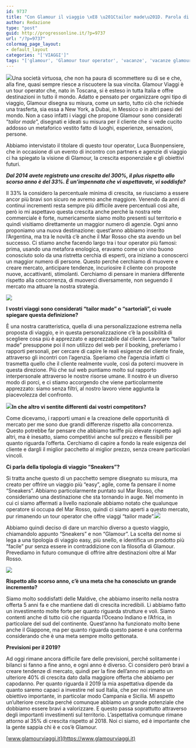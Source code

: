 ```yaml
---
id: 9737
title: "Con Glamour il viaggio \xE8 \u201Ctailor made\u201D. Parola di Luca Buonpensiere"
author: Redazione
type: "post"
guid: http://progressonline.it/?p=9737
url: "/?p=9737"
colormag_page_layout:
- default_layout
categories: "['VIAGGI']"
tags: "['glamour', 'Glamour tour operator', 'vacanze', 'vacanze glamour', 'Viaggi']"
---
```


![](https://progressonline.it/wp-content/uploads/2018/10/glamour-logo-2-300x183.jpg)Una società virtuosa, che non ha paura di scommettere su di se e che, alla fine, quasi sempre riesce a riscuotere la sua vincita. Glamour Viaggi è un tour operator che, nato in Toscana, si è esteso in tutta Italia e offre destinazioni in tutto il mondo. Adatto e pensato per organizzare ogni tipo di viaggio, Glamour disegna su misura, come un sarto, tutto ciò che richiede una trasferta, sia essa a New York, a Dubai, in Messico o in altri paesi del mondo. Non a caso infatti i viaggi che propone Glamour sono considerati “*tailor made*”, disegnati e ideati su misura per il cliente che si vede cucito addosso un metaforico vestito fatto di luoghi, esperienze, sensazioni, persone.

Abbiamo intervistato il titolare di questo tour operator, Luca Buonpensiere, che in occasione di un evento di incontro con partners e agenzie di viaggio ci ha spiegato la visione di Glamour, la crescita esponenziale e gli obiettivi futuri.

***Dal 2014 avete registrato una crescita del 300%, il plus rispetto allo scorso anno è del 33%. È un’impennata che vi aspettavate, vi soddisfa?***

Il 33% la considero la percentuale minima di crescita, se riusciamo a essere ancor più bravi son sicuro ne avremo anche maggiore. Venendo da anni di continui incrementi resta sempre più difficile avere percentuali così alte, però io mi aspettavo questa crescita anche perché la nostra rete commerciale è forte, numericamente siamo molto presenti sul territorio e quindi visitiamo direttamente un maggior numero di agenzie. Ogni anno proponiamo una nuova destinazione: quest’anno abbiamo inserito l’Argentina, ma tra le novità c’è anche il Mar Rosso che sta avendo un bel successo. Ci stiamo anche facendo largo tra i tour operator più famosi: prima, usando una metafora enologica, eravamo come un vino buono conosciuto solo da una ristretta cerchia di esperti, ora iniziano a conoscerci un maggior numero di persone. Questo perché cerchiamo di muovere e creare mercato, anticipare tendenze, incuriosire il cliente con proposte nuove, accattivanti, stimolanti. Cerchiamo di pensare in maniera differente rispetto alla concorrenza, di muoverci diversamente, non seguendo il mercato ma attuare la nostra strategia.

![](https://progressonline.it/wp-content/uploads/2018/09/9780-300x163.jpg)

**I vostri viaggi sono considerati “tailor made” o “sartoriali”, ci vuole spiegare questa definizione?**

È una nostra caratteristica, quella di una personalizzazione estrema nella proposta di viaggio, e in questa personalizzazione c’è la possibilità di scegliere cosa più è apprezzato e apprezzabile dal cliente. Lavorare “tailor made” presuppone poi il non utilizzo del web per il booking, preferiamo i rapporti personali, per cercare di capire le reali esigenze del cliente finale, attraverso gli incontri con l’agenzia. Speriamo che l’agenzia infatti ci trasmetta quello che il cliente realmente vuole, così da poterci muovere in questa direzione. Più che sul web puntiamo molto sul rapporto interpersonale attraverso le nostre risorse umane. Il nostro è un diverso modo di porci, e ci stiamo accorgendo che viene particolarmente apprezzato: siamo senza filtri, al nostro lavoro viene aggiunta la piacevolezza del confronto.

**![](https://progressonline.it/wp-content/uploads/2018/09/IMG_3858-300x225.jpg)In che altro vi sentite differenti dai vostri competitors?**

Come dicevamo, i rapporti umani e la creazione delle opportunità di mercato per me sono due grandi differenze rispetto alla concorrenza. Questo potrebbe far pensare che abbiamo tariffe più elevate rispetto agli altri, ma è inesatto, siamo competitivi anche sul prezzo e flessibili per quanto riguarda l’offerta. Cerchiamo di capire a fondo la reale esigenza del cliente e dargli il miglior pacchetto al miglior prezzo, senza creare particolari vincoli.

**Ci parla della tipologia di viaggio “Sneakers”?**

Si tratta anche questo di un pacchetto sempre disegnato su misura, ma creato per offrire un viaggio più “easy”, agile, come fa pensare il nome “Sneakers”. Abbiamo particolarmente puntato sul Mar Rosso, che consideriamo una destinazione che sta tornando in auge. Nel momento in cui ci siamo affermati a livello nazionale abbiamo notato che qualunque operatore si occupa del Mar Rosso, quindi ci siamo aperti a questo mercato, pur rimanendo un tour operator che offre viaggi “tailor made”.![](https://progressonline.it/wp-content/uploads/2018/09/Logo-Sneakers-300x127.jpg)

Abbiamo quindi deciso di dare un marchio diverso a questo viaggio, chiamandolo appunto “Sneakers” e non “Glamour”. La scelta del nome si lega a una tipologia di viaggio easy, più snello, e identifica un prodotto più “facile” pur senza essere in contraddizione con la filosofia di Glamour. Prevediamo in futuro comunque di offrire altre destinazioni oltre al Mar Rosso.

![](https://progressonline.it/wp-content/uploads/2018/10/IMG_6672-2-300x200.jpg)

**Rispetto allo scorso anno, c’è una meta che ha conosciuto un grande incremento?**

Siamo molto soddisfatti delle Maldive, che abbiamo inserito nella nostra offerta 5 anni fa e che mantiene dati di crescita incredibili. Lì abbiamo fatto un investimento molte forte per quanto riguarda strutture e voli. Siamo contenti anche di tutto ciò che riguarda l’Oceano Indiano e l’Africa, in particolare del sud del continente. Quest’anno ha funzionato molto bene anche il Giappone, ma per quanto riguarda questo paese è una conferma considerando che è una meta sempre molto gettonata.

**Previsioni per il 2019?**

Ad oggi rimane ancora difficile fare delle previsioni, perché solitamente i bilanci si fanno a fine anno, e ogni anno è diverso. Ci considero però bravi a creare tendenze di mercato, quindi per la fine dell’anno mi aspetto un ulteriore 40% di crescita dato dalla maggiore offerta che abbiamo per capodanno. Per quanto riguarda il 2019 la mia aspettativa dipende da quanto saremo capaci a investire nel sud Italia, che per noi rimane un obiettivo importante, in particolar modo Campania e Sicilia. Mi aspetto un’ulteriore crescita perché comunque abbiamo un grande potenziale che dobbiamo essere bravi a valorizzare. E questo passa soprattutto attraverso degli importanti investimenti sul territorio. L’aspettativa comunque rimane attorno al 35% di crescita rispetto al 2018. Noi ci siamo, ed è importante che la gente sappia chi è e cos’è Glamour.

[www.glamourviaggi.it](https://www.glamourviaggi.it)
